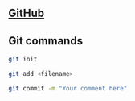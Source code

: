 ## [GitHub](https://github.com/Diesttro)

## Git commands

```sh
git init
```

```sh
git add <filename>
```

```sh
git commit -m "Your comment here"
```